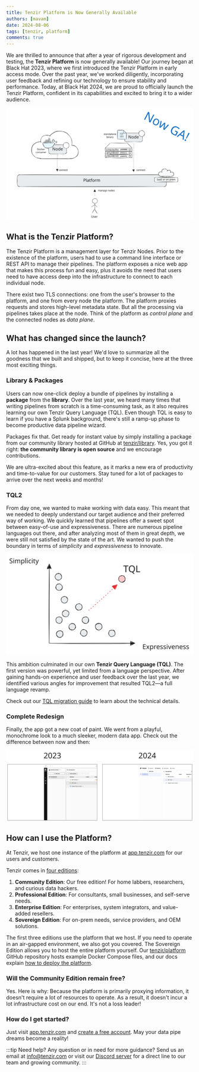 ```yaml
---
title: Tenzir Platform is Now Generally Available
authors: [mavam]
date: 2024-08-06
tags: [tenzir, platform]
comments: true
---
```


We are thrilled to announce that after a year of rigorous development and
testing, the **Tenzir Platform** is now generally available! Our journey began
at Black Hat 2023, where we first introduced the Tenzir Platform in early access
mode. Over the past year, we've worked diligently, incorporating user feedback
and refining our technology to ensure stability and performance. Today, at Black
Hat 2024, we are proud to officially launch the Tenzir Platform, confident in
its capabilities and excited to bring it to a wider audience.

![Tenzir Platform goes GA](tenzir-platform-goes-ga.svg)

<!-- truncate -->

## What is the Tenzir Platform?

The Tenzir Platform is a management layer for Tenzir Nodes. Prior to the
existence of the platform, users had to use a command line interface or REST API
to manage their pipelines. The platform exposes a nice web app that makes this
process fun and easy, plus it avoids the need that users need to have access
deep into the infrastructure to connect to each individual node.

There exist two TLS connections: one from the user's browser to the platform,
and one from every node the platform. The platform proxies requests and stores
high-level metadata state. But all the processing via pipelines takes place at
the node. Think of the platform as *control plane* and the connected nodes as
*data plane*.

## What has changed since the launch?

A lot has happened in the last year! We'd love to summarize all the goodness
that we built and shipped, but to keep it concise, here at the three most
exciting things.

### Library & Packages

Users can now one-click deploy a bundle of pipelines by installing a **package**
from the **library**. Over the last year, we heard many times that writing
pipelines from scratch is a time-consuming task, as it also requires learning
our own Tenzir Query Language (TQL). Even though TQL is easy to learn if you
have a Splunk background, there's still a ramp-up phase to become productive
data pipeline wizard.

Packages fix that. Get ready for instant value by simply installing a package
from our community library hosted at GitHub at
[tenzir/library](https://github.com/tenzir/library). Yes, you got it right:
**the community library is open source** and we encourage contributions.

We are ultra-excited about this feature, as it marks a new era of productivity
and time-to-value for our customers. Stay tuned for a lot of packages to arrive
over the next weeks and months!

### TQL2

From day one, we wanted to make working with data easy. This meant that we
needed to deeply understand our target audience and their preferred way of
working. We quickly learned that pipelines offer a sweet spot between
easy-of-use and expressiveness. There are numerous pipeline languages out there,
and after analyzing most of them in great depth, we were still not satisfied by
the state of the art. We wanted to push the boundary in terms of *simplicity*
and *expressiveness* to innovate.

![TQL Innovation](tql-innovation.svg)

This ambition culminated in our own **Tenzir Query Language (TQL)**. The first
version was powerful, yet limited from a language perspective. After gaining
hands-on experience and user feedback over the last year, we identified various
angles for improvement that resulted TQL2—a full language revamp.

Check out our [TQL migration guide](/next/tql2-migration) to learn about the
technical details.

### Complete Redesign

Finally, the app got a new coat of paint. We went from a playful, monochrome
look to a much sleeker, modern data app. Check out the difference between now
and then:

![Redesign Comparison](redesign-comparison.svg)

## How can I use the Platform?

At Tenzir, we host one instance of the platform at
[app.tenzir.com](https://app.tenzir.com) for our users and customers.

Tenzir comes in [four editions](https://tenzir.com/pricing):

1. **Community Edition**: Our free edition! For home labbers, researchers, and
   curious data hackers.
2. **Professional Edition**: For consultants, small businesses, and self-serve
   needs.
3. **Enterprise Edition**: For enterprises, system integrators, and value-added
   resellers.
4. **Sovereign Edition**: For on-prem needs, service providers, and OEM
   solutions.

The first three editions use the platform that we host. If you need to operate
in an air-gapped environment, we also got you covered. The Sovereign Edition
allows you to host the entire platform yourself. Our
[tenzir/platform](https://github.com/tenzir/platform) GitHub repository hosts
example Docker Compose files, and our docs explain [how to deploy the
platform](/next/installation/deploy-the-platform).

### Will the Community Edition remain free?

Yes. Here is why: Because the platform is primarily proxying information, it
doesn't require a lot of resources to operate. As a result, it doesn't incur a
lot infrastructure cost on our end. It's not a loss leader!

### How do I get started?

Just visit [app.tenzir.com](http://app.tenzir.com) and [create a free
account](/next/installation/create-an-account). May your data pipe dreams become
a reality!

:::tip Need help?
Any question or in need for more guidance? Send us an email at info@tenzir.com
or visit our [Discord server](/discord) for a direct line to our team and growing
community.
:::
